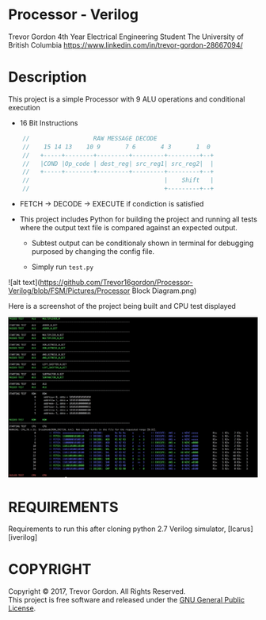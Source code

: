 # Processor - Verilog
Trevor Gordon
4th Year Electrical Engineering Student
The University of British Columbia
https://www.linkedin.com/in/trevor-gordon-28667094/

# Description

This project is a simple Processor with 9 ALU operations and conditional execution
- 16 Bit Instructions
```verilog
	//    				RAW MESSAGE DECODE
	//    15 14 13    10 9       7 6       4 3       1  0
	//   +-----+--------+---------+---------+---------+--+
	//   |COND |Op_code | dest_reg| src_reg1| src_reg2|  |
	//   +-----+--------+---------+---------+---------+--+
	//                                      |    Shift   |
	//                                      +---------+--+
```

- FETCH -> DECODE -> EXECUTE if condiction is satisfied	

- This project includes Python for building the project and running all tests where the output text file is compared
against an expected output. 

	- Subtest output can be conditionaly shown in terminal for debugging purposed by changing the config file.

	- Simply run `test.py`

![alt text](https://github.com/Trevor16gordon/Processor-Verilog/blob/FSM/Pictures/Processor Block Diagram.png)

Here is a screenshot of the project being built and CPU test displayed

![alt text](https://github.com/Trevor16gordon/Processor-Verilog/blob/FSM/Pictures/ENGR468-Trevor-Verilog-Tester.png)


# REQUIREMENTS
Requirements to run this after cloning
python 2.7 
Verilog simulator, [Icarus][iverilog]

# COPYRIGHT

Copyright &copy; 2017, Trevor Gordon.  All Rights Reserved.<br>
This project is free software and released under
the [GNU General Public License][gpl].

 [gpl]: http://www.gnu.org/licenses/gpl.html